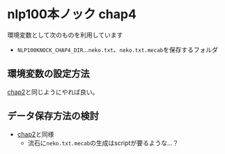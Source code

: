 # nlp100本ノック chap4
環境変数として次のものを利用しています

- `NLP100KNOCK_CHAP4_DIR`…`neko.txt`、`neko.txt.mecab`を保存するフォルダ

## 環境変数の設定方法
[chap2](https://github.com/sitstand1012/nlp100knock/blob/main/chap2/README.md)と同じようにやれば良い。

## データ保存方法の検討
- [chap2](https://github.com/sitstand1012/nlp100knock/blob/main/chap2/README.md)と同様
  - 流石に`neko.txt.mecab`の生成はscriptが要るような…？
